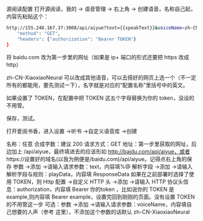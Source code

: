 源阅读配置
打开源阅读，我的 -> 语音管理 -> 右上角 -> 创建语音，名称自己起，内容先粘贴这个：
```sh
http://155.248.167.37:3008/api/aiyue?text={{speakText}}&voiceName=zh-CN-XiaoxiaoNeural&speed={{speakSpeed*4}},{
    "method": "GET",
    "headers": {"authorization": "Bearer TOKEN"}
}
```
将 baidu.com 改为第一步里的网址（如果是 ip+ 端口的形式还要把 https 改成 http）

zh-CN-XiaoxiaoNeural 可以改成其他语音，可以去搭好的网页上选一个（不一定所有的都能用，要先测试一下），名字就是对应的“配置名称”里括号中的英文。

如果设置了 TOKEN，在配置中把 TOKEN 这五个字母替换为你的 token，没设的不用管。

保存，测试。

打开爱阅书香，进入设置 ->听书 ->自定义语音库 ->创建

名称：任意
合成字数：建议 200
请求方式：GET
地址：第一步里获取的网址，后边加上 /api/aiyue，最终填进去的应该形如 http://baidu.com/api/aiyue，或者 https://设置好的域名(以我为例便是/baidu.com)/api/aiyue。记得点右上角的保存
参数 ->添加 ->请输入请求参数：text，内容填%@
解析字段 ->添加 ->请输入解析字段与规则：playData，内容填 ResponseData
如果在之前部署时选择了使用 TOKEN，则 Http 配置 ->自定义 HTTP 头 ->添加 ->请输入 HTTP 协议头信息：authorization，内容填 Bearer 你的token ，比如说你的 TOKEN 是 example,则内容填 Bearer example，设置完回到刚刚的页面。没有设置 TOKEN 的不用管这一步
可选：参数 ->添加 ->请输入请求参数：voiceName，内容填自己想要的人声（参考 这里），不添加这个参数的话默认 zh-CN-XiaoxiaoNeural
